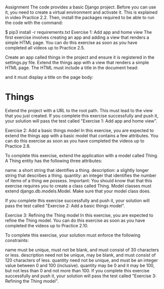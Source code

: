 Assignment
The code provides a basic Django project. Before you can use it, you need to create a virtual environment and activate it. This is explained in video Practice 2.2. Then, install the packages required to be able to run the code with the command:

$ pip3 install -r requirements.txt
Exercise 1: Add app and home view
The first exercise involves creating an app and adding a view that renders a simple HTML page. You can do this exercise as soon as you have completed all videos up to Practice 2.5.

Create an app called things in the project and ensure it is registered in the settings.py file.
Extend the things app with a view that renders a simple HTML page. The HTML must include a title in the document head:
<title>Things</title>
and it must display a title on the page body:
<h1>Things</h1>	
Extend the project with a URL to the root path. This must lead to the view that you just created.
If you complete this exercise successfully and push it, your solution will pass the test called "Exercise 1: Add app and home view".

Exercise 2: Add a basic things model
In this exercise, you are expected to extend the things app with a basic model that contains a few attributes. You can do this exercise as soon as you have completed the videos up to Practice 2.8.

To complete this exercise, extend the application with a model called Thing. A Thing entity has the following three attributes:

name: a short string that identifies a thing.
description: a slightly longer string that describes a thing.
quantity: an integer that identifies the number of items of a thing we possess.
Important: You should know that that this exercise requires you to create a class called Thing. Model classes must extend django.db.models.Model. Make sure that your model class does.

If you complete this exercise successfully and push it, your solution will pass the test called "Exercise 2: Add a basic things model".

Exercise 3: Refining the Thing model
In this exercise, you are expected to refine the Thing model. You can do this exercise as soon as you have completed the videos up to Practice 2.10.

To complete this exercise, your solution must enforce the following constraints:

name must be unique, must not be blank, and must consist of 30 characters or less.
description need not be unique, may be blank, and must consist of 120 characters of less.
quantity need not be unique, and must be an integer value between 0 and 100 (inclusive). quantity may be 0 and it may be 100, but not less than 0 and not more than 100.
If you complete this exercise successfully and push it, your solution will pass the test called "Exercise 3: Refining the Thing model".